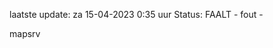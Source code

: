 laatste update: 
za 15-04-2023  0:35   uur 
Status: FAALT - fout - 
<div class="service R">mapsrv</div>